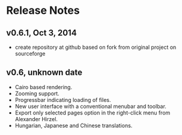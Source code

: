 Release Notes
=============

v0.6.1, Oct 3, 2014
-------------------
* create repository at github based on fork from original project on sourceforge

v0.6, unknown date
------------------
* Cairo based rendering.
* Zooming support.
* Progressbar indicating loading of files.
* New user interface with a conventional menubar and toolbar.
* Export only selected pages option in the right-click menu from Alexander Hirzel.
* Hungarian, Japanese and Chinese translations.
